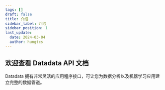 ```yaml
---
tags: []
draft: false
title: 介绍
sidebar_label: 介绍
sidebar_position: 1
last_update:
  date: 2024-03-04
  author: hungtcs
---
```


## 欢迎查看 Datadata API 文档

Datadata 拥有非常灵活的应用程序接口，可让您为数据分析以及机器学习应用建立完整的数据管道。
